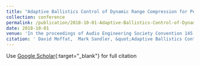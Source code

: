 ```yaml
---
title: "Adaptive Ballistics Control of Dynamic Range Compression for Percussive Tracks"
collection: conference
permalink: /publication/2018-10-01-Adaptive-Ballistics-Control-of-Dynamic-Range-Compression-for-Percussive-Tracks
date: 2018-10-01
venue: 'In the proceedings of Audio Engineering Society Convention 145'
citation: ' David Moffat,  Mark Sandler, &quot;Adaptive Ballistics Control of Dynamic Range Compression for Percussive Tracks.&quot; In the proceedings of Audio Engineering Society Convention 145, 2018.'
---
```

Use [Google Scholar](https://scholar.google.com/scholar?q=Adaptive+Ballistics+Control+of+Dynamic+Range+Compression+for+Percussive+Tracks){:target="_blank"} for full citation
